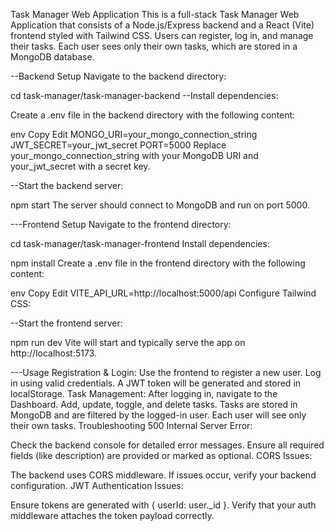 Task Manager Web Application
This is a full-stack Task Manager Web Application that consists of a Node.js/Express backend and a React (Vite) frontend styled with Tailwind CSS. Users can register, log in, and manage their tasks. Each user sees only their own tasks, which are stored in a MongoDB database.


--Backend Setup
Navigate to the backend directory:


cd task-manager/task-manager-backend
--Install dependencies:


Create a .env file in the backend directory with the following content:

env
Copy
Edit
MONGO_URI=your_mongo_connection_string
JWT_SECRET=your_jwt_secret
PORT=5000
Replace your_mongo_connection_string with your MongoDB URI and your_jwt_secret with a secret key.

--Start the backend server:


npm start
The server should connect to MongoDB and run on port 5000.

---Frontend Setup
Navigate to the frontend directory:


cd task-manager/task-manager-frontend
Install dependencies:


npm install
Create a .env file in the frontend directory with the following content:

env
Copy
Edit
VITE_API_URL=http://localhost:5000/api
Configure Tailwind CSS:


--Start the frontend server:


npm run dev
Vite will start and typically serve the app on http://localhost:5173.

---Usage
Registration & Login:
Use the frontend to register a new user.
Log in using valid credentials. A JWT token will be generated and stored in localStorage.
Task Management:
After logging in, navigate to the Dashboard.
Add, update, toggle, and delete tasks. Tasks are stored in MongoDB and are filtered by the logged-in user.
Each user will see only their own tasks.
Troubleshooting
500 Internal Server Error:

Check the backend console for detailed error messages.
Ensure all required fields (like description) are provided or marked as optional.
CORS Issues:

The backend uses CORS middleware. If issues occur, verify your backend configuration.
JWT Authentication Issues:

Ensure tokens are generated with { userId: user._id }.
Verify that your auth middleware attaches the token payload correctly.